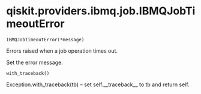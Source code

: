 <span id="qiskit-providers-ibmq-job-ibmqjobtimeouterror" />

# qiskit.providers.ibmq.job.IBMQJobTimeoutError

<span id="undefined" />

`IBMQJobTimeoutError(*message)`

Errors raised when a job operation times out.

Set the error message.

<span id="undefined" />

`with_traceback()`

Exception.with\_traceback(tb) – set self.\_\_traceback\_\_ to tb and return self.
